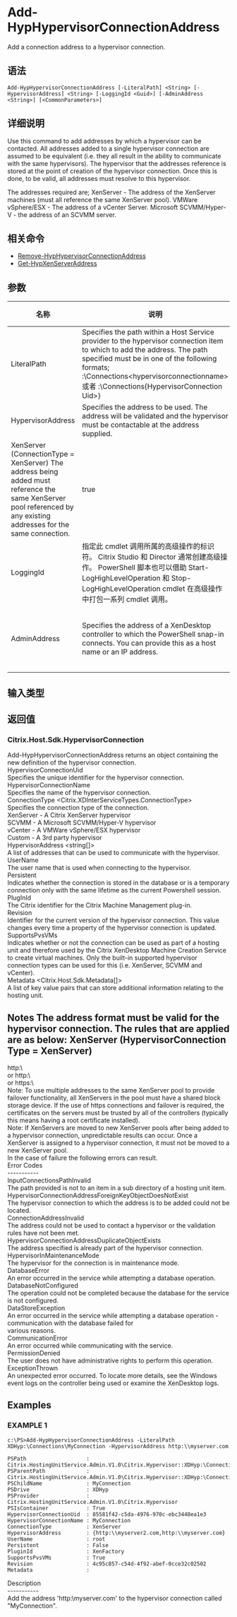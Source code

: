 # Add-HypHypervisorConnectionAddress

Add a connection address to a hypervisor connection.

## 语法

    Add-HypHypervisorConnectionAddress [-LiteralPath] <String> [-HypervisorAddress] <String> [-LoggingId <Guid>] [-AdminAddress <String>] [<CommonParameters>]
    

## 详细说明

Use this command to add addresses by which a hypervisor can be contacted. All addresses added to a single hypervisor connection are assumed to be equivalent (i.e. they all result in the ability to communicate with the same hypervisors). The hypervisor that the addresses reference is stored at the point of creation of the hypervisor connection. Once this is done, to be valid, all addresses must resolve to this hypervisor.

The addresses required are; XenServer - The address of the XenServer machines (must all reference the same XenServer pool). VMWare vSphere/ESX - The address of a vCenter Server. Microsoft SCVMM/Hyper-V - the address of an SCVMM server.

## 相关命令

- [Remove-HypHypervisorConnectionAddress](Remove-HypHypervisorConnectionAddress.html)
- [Get-HypXenServerAddress](Get-HypXenServerAddress.html)

## 参数

| 名称                | 说明                                                                                                                                                                                                                                                                                                    | 是否必需？ | 管道输入           | 默认值                                   |
| ----------------- | ----------------------------------------------------------------------------------------------------------------------------------------------------------------------------------------------------------------------------------------------------------------------------------------------------- | ----- | -------------- | ------------------------------------- |
| LiteralPath       | Specifies the path within a Host Service provider to the hypervisor connection item to which to add the address. The path specified must be in one of the following formats; <drive>:\Connections\<hypervisorconnectionname> 或者 <drive>:\Connections\{HypervisorConnection Uid>}                  | true  | false          |                                       |
| HypervisorAddress | Specifies the address to be used. The address will be validated and the hypervisor must be contactable at the address supplied.  
XenServer (ConnectionType = XenServer) The address being added must reference the same XenServer pool referenced by any existing addresses for the same connection. | true  | true (ByValue) |                                       |
| LoggingId         | 指定此 cmdlet 调用所属的高级操作的标识符。 Citrix Studio 和 Director 通常创建高级操作。 PowerShell 脚本也可以借助 Start-LogHighLevelOperation 和 Stop-LogHighLevelOperation cmdlet 在高级操作中打包一系列 cmdlet 调用。                                                                                                                                | false | false          |                                       |
| AdminAddress      | Specifies the address of a XenDesktop controller to which the PowerShell snap-in connects. You can provide this as a host name or an IP address.                                                                                                                                                      | false | false          | LocalHost。一旦有 cmdlet 提供了某个值，此值将变为默认值。 |

## 输入类型

### 

## 返回值

### Citrix.Host.Sdk.HypervisorConnection  
Add-HypHypervisorConnectionAddress returns an object containing the new definition of the hypervisor connection.  
HypervisorConnectionUid <guid>  
Specifies the unique identifier for the hypervisor connection.  
HypervisorConnectionName <string>  
Specifies the name of the hypervisor connection.  
ConnectionType <Citrix.XDInterServiceTypes.ConnectionType>  
Specifies the connection type of the connection.  
XenServer - A Citrix XenServer hypervisor  
SCVMM - A Microsoft SCVMM/Hyper-V hypervisor  
vCenter - A VMWare vSphere/ESX hypervisor  
Custom - A 3rd party hypervisor  
HypervisorAddress <string[]>  
A list of addresses that can be used to communicate with the hypervisor.  
UserName <string>  
The user name that is used when connecting to the hypervisor.  
Persistent <boolean>  
Indicates whether the connection is stored in the database or is a temporary connection only with the same lifetime as the current Powershell session.  
PlugInId <string>  
The Citrix identifier for the Citrix Machine Management plug-in.  
Revision <guid>  
Identifier for the current version of the hypervisor connection. This value changes every time a property of the hypervisor connection is updated.  
SupportsPvsVMs <boolean>  
Indicates whether or not the connection can be used as part of a hosting unit and therefore used by the Citrix XenDesktop Machine Creation Service to create virtual machines. Only the built-in supported hypervisor connection types can be used for this (i.e. XenServer, SCVMM and vCenter).  
Metadata <Citrix.Host.Sdk.Metadata[]>  
A list of key value pairs that can store additional information relating to the hosting unit.

## Notes The address format must be valid for the hypervisor connection. The rules that are applied are as below: XenServer (HypervisorConnection Type = XenServer)  
http:\\<ip address>  
or http:\\<server name>  
or https:\\<server name>  
Note: To use multiple addresses to the same XenServer pool to provide failover functionality, all XenServers in the pool must have a shared block storage device. If the use of https connections and failover is required, the certificates on the servers must be trusted by all of the controllers (typically this means having a root certificate installed).  
Note: If XenServers are moved to new XenServer pools after being added to a hypervisor connection, unpredictable results can occur. Once a XenServer is assigned to a hypervisor connection, it must not be moved to a new XenServer pool.  
In the case of failure the following errors can result.  
Error Codes  
\---\---\-----  
InputConnectionsPathInvalid  
The path provided is not to an item in a sub directory of a hosting unit item.  
HypervisorConnectionAddressForeignKeyObjectDoesNotExist  
The hypervisor connection to which the address is to be added could not be located.  
ConnectionAddressInvalid  
The address could not be used to contact a hypervisor or the validation rules have not been met.  
HypervisorConnectionAddressDuplicateObjectExists  
The address specified is already part of the hypervisor connection.  
HypervisorInMaintenanceMode  
The hypervisor for the connection is in maintenance mode.  
DatabaseError  
An error occurred in the service while attempting a database operation.  
DatabaseNotConfigured  
The operation could not be completed because the database for the service is not configured.  
DataStoreException  
An error occurred in the service while attempting a database operation - communication with the database failed for  
various reasons.  
CommunicationError  
An error occurred while communicating with the service.  
PermissionDenied  
The user does not have administrative rights to perform this operation.  
ExceptionThrown  
An unexpected error occurred. To locate more details, see the Windows event logs on the controller being used or examine the XenDesktop logs.

## Examples

### EXAMPLE 1

    c:\PS>Add-HypHypervisorConnectionAddress -LiteralPath XDHyp:\Connections\MyConnection -HypervisorAddress http:\\myserver.com
    
    PSPath                   : Citrix.HostingUnitService.Admin.V1.0\Citrix.Hypervisor::XDHyp:\Connections\MyConnection 
    PSParentPath             : Citrix.HostingUnitService.Admin.V1.0\Citrix.Hypervisor::XDHyp:\Connections
    PSChildName              : MyConnection 
    PSDrive                  : XDHyp
    PSProvider               : Citrix.HostingUnitService.Admin.V1.0\Citrix.Hypervisor
    PSIsContainer            : True
    HypervisorConnectionUid  : 85581f42-c5da-4976-970c-ebc3448ea1e3
    HypervisorConnectionName : MyConnection 
    ConnectionType           : XenServer
    HypervisorAddress        : {http:\\myserver2.com,http:\\myserver.com}
    UserName                 : root
    Persistent               : False
    PluginId                 : XenFactory
    SupportsPvsVMs           : True
    Revision                 : 4c95c857-c54d-4f92-abef-0cce32c02502
    Metadata                 :
    

Description  
\---\---\-----  
Add the address 'http:\\myserver.com' to the hypervisor connection called "MyConnection".